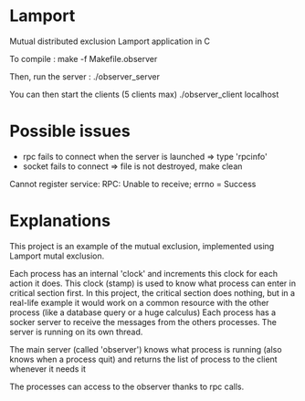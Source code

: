# Lamport
Mutual distributed exclusion Lamport application in C

To compile :
make -f Makefile.observer

Then, run the server : 
./observer_server

You can then start the clients (5 clients max)
./observer_client localhost

# Possible issues

- rpc fails to connect when the server is launched => type 'rpcinfo'
- socket fails to connect => file is not destroyed, make clean

Cannot register service: RPC: Unable to receive; errno = Success


# Explanations
This project is an example of the mutual exclusion, implemented using Lamport mutal exclusion.

Each process has an internal 'clock' and increments this clock for each action it does. This clock (stamp) is used to know
what process can enter in critical section first. In this project, the critical section does nothing, but in a real-life example
it would work on a common resource with the other process (like a database query or a huge calculus)
Each process has a socker server to receive the messages from the others processes. The server is running on its own thread. 

The main server (called 'observer') knows what process is running (also knows when a process quit)
and returns the list of process to the client whenever it needs it

The processes can access to the observer thanks to rpc calls.
